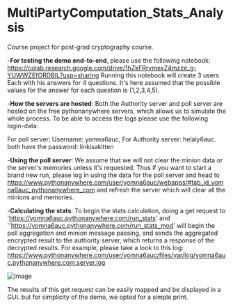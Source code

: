 # MultiPartyComputation_Stats_Analysis
Course project for post-grad cryptography course.



-**For testing the demo end-to-end**, please use the following notebook:
  https://colab.research.google.com/drive/1hZkFRrvmexZ4mzze_g-YUWWZEfORDBIL?usp=sharing
  Running this notebook will create 3 users Each with his answers for 4 questions.
  It's here assumed that the possible values for the answer for each question is (1,2,3,4,5).

-**How the servers are hosted**:
  Both the Authority server and poll server are hosted on the free pythonanywhere servers, which allows us to simulate the whole process.
  To be able to access the logs please use the following login-data:
  
  For poll server: Username: yomna6auc, For Authority server: helaly6auc.
  both have the password: linkisakitten

-**Using the poll server**:
  We assume that we will not clear the minion data or the server's memories unless it's requested.
  Thus if you want to start a brand new run, please log in using the data for the poll server and head to https://www.pythonanywhere.com/user/yomna6auc/webapps/#tab_id_yomna6auc_pythonanywhere_com and refresh the server
  which will clear all the minions and memories.

-**Calculating the stats**:
 To begin the stats calculation, doing a get request to 'https://yomna6auc.pythonanywhere.com/run_stats' and ''https://yomna6auc.pythonanywhere.com/run_stats_mod' will begin the poll aggregation and minion message passing, and sends the aggregated
 encrypted result to the authority server, which returns a response of the decrypted results.
  For example, please take a look to this log: https://www.pythonanywhere.com/user/yomna6auc/files/var/log/yomna6auc.pythonanywhere.com.server.log

  ![image](https://github.com/Helaly96/MultiPartyComputation_Stats_Analysis/assets/30905312/8ead07a6-732f-42fb-ac97-99940764cad4)

 The results of this get request can be easily mapped and be displayed in a GUI.
 but for simplicity of the demo, we opted for a simple print.
  

